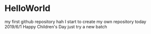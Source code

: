 # HelloWorld
my first github repository   hah I start to create my own repository today 2019/6/1 Happy Children's Day
just try a new batch
